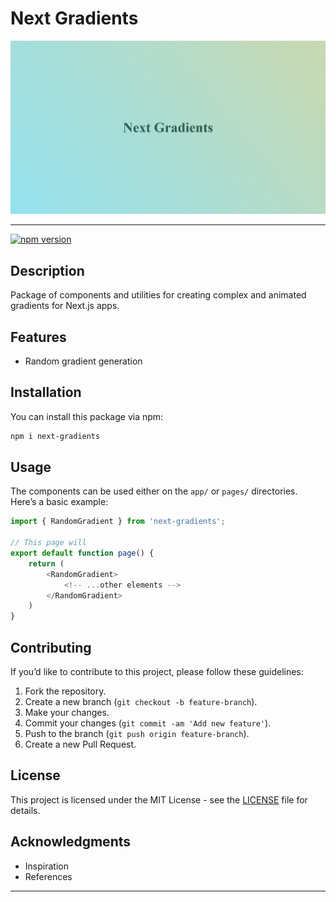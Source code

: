 # Next Gradients

[![Next Gradients](./thumb.gif)](.)

---

[![npm version](https://img.shields.io/npm/v/next-gradients.svg)](https://www.npmjs.com/package/next-gradients)

## Description

Package of components and utilities for creating complex and animated gradients for Next.js apps.

## Features

- Random gradient generation

## Installation

You can install this package via npm:

```bash
npm i next-gradients
```

## Usage

The components can be used either on the `app/` or `pages/` directories. Here’s a basic example:

```javascript
import { RandomGradient } from 'next-gradients';

// This page will 
export default function page() {
    return (
        <RandomGradient>
            <!-- ...other elements -->
        </RandomGradient>
    )
}
```

## Contributing

If you’d like to contribute to this project, please follow these guidelines:

1. Fork the repository.
2. Create a new branch (`git checkout -b feature-branch`).
3. Make your changes.
4. Commit your changes (`git commit -am 'Add new feature'`).
5. Push to the branch (`git push origin feature-branch`).
6. Create a new Pull Request.

## License

This project is licensed under the MIT License - see the [LICENSE](https://opensource.org/license/mit) file for details.

## Acknowledgments

- Inspiration
- References

---
